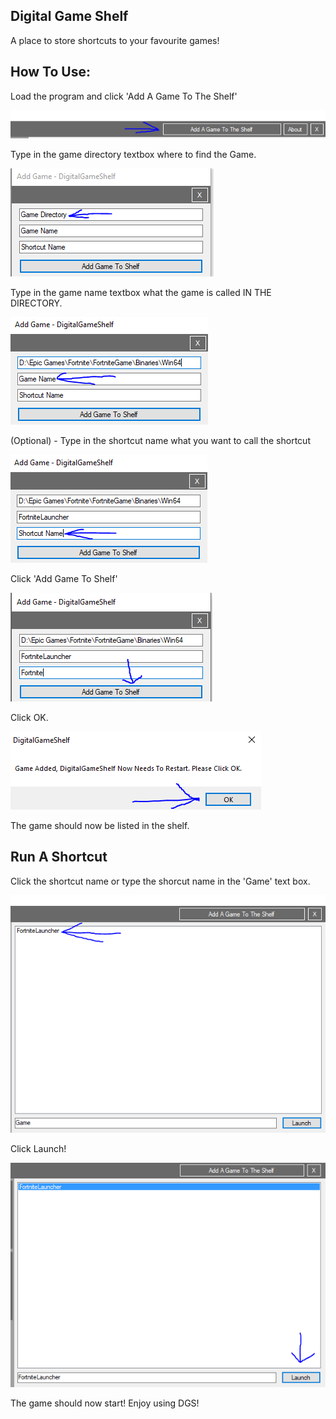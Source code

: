 ## Digital Game Shelf

A place to store shortcuts to your favourite games!

## How To Use:

Load the program and click 'Add A Game To The Shelf'

![screenshot](Assets_Pic_1.PNG)

Type in the game directory textbox where to find the Game.

![screenshot](Assets_Pic_2.PNG)

Type in the game name textbox what the game is called IN THE DIRECTORY.

![screenshot](Assets_Pic_3.PNG)

(Optional) - Type in the shortcut name what you want to call the shortcut

![screenshot](Assets_Pic_3_(Optional).PNG)

Click 'Add Game To Shelf'

![screenshot](Assets_Pic_4.PNG)

Click OK.

![screenshot](Assets_Pic_5.PNG)

The game should now be listed in the shelf.

## Run A Shortcut

Click the shortcut name or type the shorcut name in the 'Game' text box.

![screenshot](Assets_Pic_6.PNG)

Click Launch!

![screenshot](Assets_Pic_7.PNG)

The game should now start! Enjoy using DGS!
